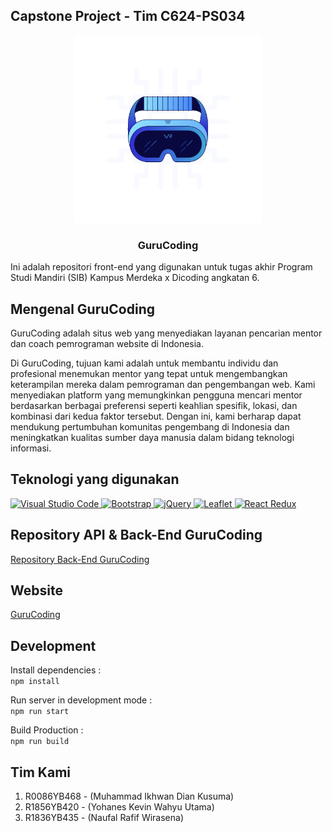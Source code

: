 ## Capstone Project - Tim C624-PS034

<p align="center">
  <img src="src/assets/gurucodingicon2.png" alt="Logo_gurucoding" width="300" height="300">
  <h3 align="center">GuruCoding</h3>
</p>

Ini adalah repositori front-end yang digunakan untuk tugas akhir Program Studi Mandiri (SIB) Kampus Merdeka x Dicoding angkatan 6.

## Mengenal GuruCoding

GuruCoding adalah situs web yang menyediakan layanan pencarian mentor dan coach pemrograman website di Indonesia.

Di GuruCoding, tujuan kami adalah untuk membantu individu dan profesional menemukan mentor yang tepat untuk mengembangkan keterampilan mereka dalam pemrograman dan pengembangan web. Kami menyediakan platform yang memungkinkan pengguna mencari mentor berdasarkan berbagai preferensi seperti keahlian spesifik, lokasi, dan kombinasi dari kedua faktor tersebut. Dengan ini, kami berharap dapat mendukung pertumbuhan komunitas pengembang di Indonesia dan meningkatkan kualitas sumber daya manusia dalam bidang teknologi informasi.

## Teknologi yang digunakan

<a href="https://code.visualstudio.com/"><img src="https://user-images.githubusercontent.com/99185119/167304873-932c06c8-6fa6-49ba-b0ec-fdc4c30cbfd9.svg" alt="Visual Studio Code" width="70" height="70"> </a>
<a href="https://getbootstrap.com/"><img src="https://getbootstrap.com/docs/5.3/assets/brand/bootstrap-logo-shadow.png" alt="Bootstrap" width="70" height="70"> </a>
<a href="https://jquery.com/"><img src="https://i.pinimg.com/564x/32/6b/af/326bafbf4213ca14742e70531a83dbe4.jpg" alt="jQuery" width="100" height="70"> </a>
<a href="https://leafletjs.com/"><img src="https://leafletjs.com/docs/images/logo.png" alt="Leaflet" width="120" height="70"> </a>
<a href="https://react-redux.js.org/"><img src="https://react-redux.js.org/img/redux_white.svg" alt="React Redux" width="70" height="70"> </a>

## Repository API & Back-End GuruCoding 

<a href='https://github.com/Yohkevin1/backend_gurucoding' target='_blank' rel='noreferrer'>
Repository Back-End GuruCoding 
</a>

## Website

<a href='https://gurucoding.cartera.my.id/' target='_blank' rel='noreferrer'>
GuruCoding
</a>

## Development

Install dependencies : <br>
`npm install`

Run server in development mode : <br>
`npm run start`

Build Production : <br>
`npm run build`

## Tim Kami

1. R0086YB468 - (Muhammad Ikhwan Dian Kusuma)
2. R1856YB420 - (Yohanes Kevin Wahyu Utama)
3. R1836YB435 -  (Naufal Rafif Wirasena)

